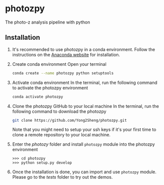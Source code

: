 # photozpy
The photo-z analysis pipeline with python

## Installation

1. It's recommended to use photozpy in a conda environment. Follow the instructions on the [Anaconda website](https://docs.anaconda.com/free/anaconda/install/index.html) for installation.

2. Create conda environment
	Open your terminal
	```bash
	conda create --name photozpy python setuptools
	```

3. Activate conda environment
	In the terminal, run the following command to activate the photozpy environment
	```bash
	conda activate photozpy
	```

4. Clone the photozpy GitHub to your local machine
	In the terminal, run the following command to download the photozpy
	```bash
	git clone https://github.com/Yong2Sheng/photozpy.git
	```
	Note that you might need to setup your ssh keys if it's your first time to clone a remote repository to your local machine.

5. Enter the *photozy* folder and install `photozpy` module into the photozpy environment
	```shell
	>>> cd photozpy
	>>> python setup.py develop
	```

6. Once the installation is done, you can import and use `photozpy` module. Please go to the *tests* folder to try out the demos. 
